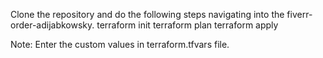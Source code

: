 Clone the repository and do the following steps navigating into the fiverr-order-adijabkowsky.
terraform init
terraform plan
terraform apply

Note: Enter the custom values in terraform.tfvars file.
